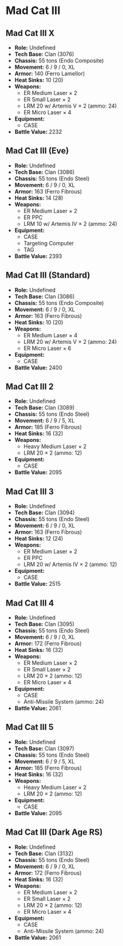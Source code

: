 # Mad Cat III
## Mad Cat III X
- **Role:** Undefined
- **Tech Base:** Clan (3076)
- **Chassis:** 55 tons (Endo Composite)
- **Movement:** 6 / 9 / 0, XL
- **Armor:** 140 (Ferro Lamellor)
- **Heat Sinks:** 10 (20)
- **Weapons:**
  - ER Medium Laser × 2
  - ER Small Laser × 2
  - LRM 20 w/ Artemis V × 2 (ammo: 24)
  - ER Micro Laser × 4
- **Equipment:**
  - CASE
- **Battle Value:** 2232

## Mad Cat III (Eve)
- **Role:** Undefined
- **Tech Base:** Clan (3086)
- **Chassis:** 55 tons (Endo Steel)
- **Movement:** 6 / 9 / 0, XL
- **Armor:** 163 (Ferro Fibrous)
- **Heat Sinks:** 14 (28)
- **Weapons:**
  - ER Medium Laser × 2
  - ER PPC
  - LRM 10 w/ Artemis IV × 2 (ammo: 24)
- **Equipment:**
  - CASE
  - Targeting Computer
  - TAG
- **Battle Value:** 2393

## Mad Cat III (Standard)
- **Role:** Undefined
- **Tech Base:** Clan (3086)
- **Chassis:** 55 tons (Endo Composite)
- **Movement:** 6 / 9 / 0, XL
- **Armor:** 163 (Ferro Fibrous)
- **Heat Sinks:** 10 (20)
- **Weapons:**
  - ER Medium Laser × 4
  - LRM 20 w/ Artemis V × 2 (ammo: 24)
  - ER Micro Laser × 6
- **Equipment:**
  - CASE
- **Battle Value:** 2400

## Mad Cat III 2
- **Role:** Undefined
- **Tech Base:** Clan (3089)
- **Chassis:** 55 tons (Endo Steel)
- **Movement:** 6 / 9 / 5, XL
- **Armor:** 185 (Ferro Fibrous)
- **Heat Sinks:** 16 (32)
- **Weapons:**
  - Heavy Medium Laser × 2
  - LRM 20 × 2 (ammo: 12)
- **Equipment:**
  - CASE
- **Battle Value:** 2095

## Mad Cat III 3
- **Role:** Undefined
- **Tech Base:** Clan (3094)
- **Chassis:** 55 tons (Endo Steel)
- **Movement:** 6 / 9 / 0, XL
- **Armor:** 163 (Ferro Fibrous)
- **Heat Sinks:** 12 (24)
- **Weapons:**
  - ER Medium Laser × 2
  - ER PPC
  - LRM 20 w/ Artemis IV × 2 (ammo: 12)
- **Equipment:**
  - CASE
- **Battle Value:** 2515

## Mad Cat III 4
- **Role:** Undefined
- **Tech Base:** Clan (3095)
- **Chassis:** 55 tons (Endo Steel)
- **Movement:** 6 / 9 / 0, XL
- **Armor:** 172 (Ferro Fibrous)
- **Heat Sinks:** 16 (32)
- **Weapons:**
  - ER Medium Laser × 2
  - ER Small Laser × 2
  - LRM 20 × 2 (ammo: 12)
  - ER Micro Laser × 4
- **Equipment:**
  - CASE
  - Anti-Missile System (ammo: 24)
- **Battle Value:** 2061

## Mad Cat III 5
- **Role:** Undefined
- **Tech Base:** Clan (3097)
- **Chassis:** 55 tons (Endo Steel)
- **Movement:** 6 / 9 / 5, XL
- **Armor:** 185 (Ferro Fibrous)
- **Heat Sinks:** 16 (32)
- **Weapons:**
  - Heavy Medium Laser × 2
  - LRM 20 × 2 (ammo: 12)
- **Equipment:**
  - CASE
- **Battle Value:** 2095

## Mad Cat III (Dark Age RS)
- **Role:** Undefined
- **Tech Base:** Clan (3132)
- **Chassis:** 55 tons (Endo Steel)
- **Movement:** 6 / 9 / 0, XL
- **Armor:** 172 (Ferro Fibrous)
- **Heat Sinks:** 16 (32)
- **Weapons:**
  - ER Medium Laser × 2
  - ER Small Laser × 2
  - LRM 20 × 2 (ammo: 12)
  - ER Micro Laser × 4
- **Equipment:**
  - CASE
  - Anti-Missile System (ammo: 24)
- **Battle Value:** 2061

